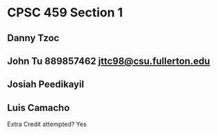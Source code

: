 # CPSC 459 Section 1
## Danny Tzoc
## John Tu 889857462 jttc98@csu.fullerton.edu
## Josiah Peedikayil
## Luis Camacho

Extra Credit attempted? Yes
